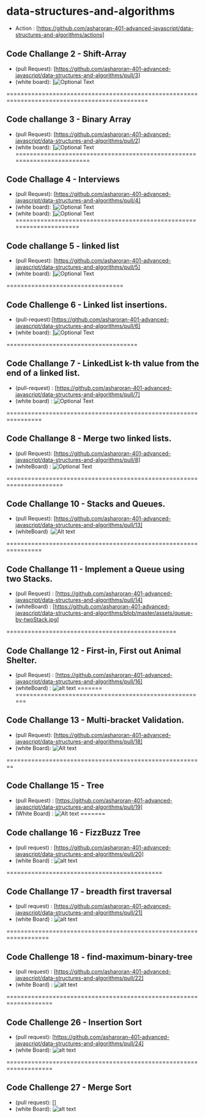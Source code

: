 # data-structures-and-algorithms

* Action : [https://github.com/asharoran-401-advanced-javascript/data-structures-and-algorithms/actions]
## Code Challange 2 - Shift-Array
* (pull Request): [https://github.com/asharoran-401-advanced-javascript/data-structures-and-algorithms/pull/3]
* (white board): ]![Optional Text](assets/shiftArr.jpg) 

==============================================================================================
## Code challange 3 - Binary Array

* (pull Request): [https://github.com/asharoran-401-advanced-javascript/data-structures-and-algorithms/pull/2]
* (white board): ]![Optional Text](assets/brinaryArr.jpg) 
========================================================================

## Code Challage 4 - Interviews

*  (pull Request): [https://github.com/asharoran-401-advanced-javascript/data-structures-and-algorithms/pull/4]
* (white board): ]![Optional Text](assets/sumationArr.jpg) 
* (white board): ]![Optional Text](assets/Fibonacci.jpg) 
=====================================================================
## Code challange 5 - linked list
 * (pull Request): [https://github.com/asharoran-401-advanced-javascript/data-structures-and-algorithms/pull/5]
 * (white board): ]![Optional Text](assets/lab-05-linked-list.jpg) 

================================= 
## Code Challenge 6 - Linked list insertions.

* (pull-request):[https://github.com/asharoran-401-advanced-javascript/data-structures-and-algorithms/pull/6]
* (white board): ]![Optional Text](assets/code6-ll-insertation.jpg) 

=====================================
## Code Challange 7 - LinkedList k-th value from the end of a linked list.

* (pull-request) : [https://github.com/asharoran-401-advanced-javascript/data-structures-and-algorithms/pull/7]
* (white board) : 
![Optional Text](assets/nthFromEnd.jpg) 

================================================================

## Code Challange 8 - Merge two linked lists.

* (pull Request): [https://github.com/asharoran-401-advanced-javascript/data-structures-and-algorithms/pull/8]
* (whiteBoard) : ![Optional Text](assets/code8-ll-merge.jpg) 

======================================================================

## Code Challange 10 - Stacks and Queues.
* (pull Request): [https://github.com/asharoran-401-advanced-javascript/data-structures-and-algorithms/pull/13]
* (whiteBoard) :![Alt text](assets/code-10-stack-queue.jpg)

================================================================

## Code Challange 11 - Implement a Queue using two Stacks.
* (pull Request) : [https://github.com/asharoran-401-advanced-javascript/data-structures-and-algorithms/pull/14]
* (whiteBoard) : [https://github.com/asharoran-401-advanced-javascript/data-structures-and-algorithms/blob/master/assets/queue-by-twoStack.jpg]

================================================

## Code Challange 12 - First-in, First out Animal Shelter.

* (pull Request) : [https://github.com/asharoran-401-advanced-javascript/data-structures-and-algorithms/pull/16]
* (whiteBoard) : 
![alt text](assets/animal-shelter.jpg)
=======
======================================================

## Code Challange 13 - Multi-bracket Validation.
* (pull Request): [https://github.com/asharoran-401-advanced-javascript/data-structures-and-algorithms/pull/18]
* (white Board): ![Alt text](assets/code-13-multiBracket.jpg)


========================================================
## Code Challange 15 - Tree 
* (pull Request) : [https://github.com/asharoran-401-advanced-javascript/data-structures-and-algorithms/pull/19]
* (White Board) : ![Alt text](assets/Tree-code15.jpg)
=======
## Code challange 16 - FizzBuzz Tree 

* (pull request) : [https://github.com/asharoran-401-advanced-javascript/data-structures-and-algorithms/pull/20]
* (white Board) : ![alt text](assets/fizzbuzzTree.jpg)

============================================

## Code Challange 17 -  breadth first traversal 

* (pull request) : [https://github.com/asharoran-401-advanced-javascript/data-structures-and-algorithms/pull/21]
* (white Board) : ![alt text](assets/breadth-trevarsal.jpg)

==================================================================

## Code Challenge 18 - find-maximum-binary-tree

* (pull request) : [https://github.com/asharoran-401-advanced-javascript/data-structures-and-algorithms/pull/22]
* (white Board) : ![alt text](assets/maximum-value-Tree.jpg)

===================================================================

## Code Challenge 26 - Insertion Sort
* (pull request): [https://github.com/asharoran-401-advanced-javascript/data-structures-and-algorithms/pull/24]
* (white Board): ![alt text](assets/code-challenge-26.jpg)

===================================================================

## Code Challenge 27 - Merge Sort

* (pull request): []
* (white Board): ![alt text](assets/mergeSort.jpg)